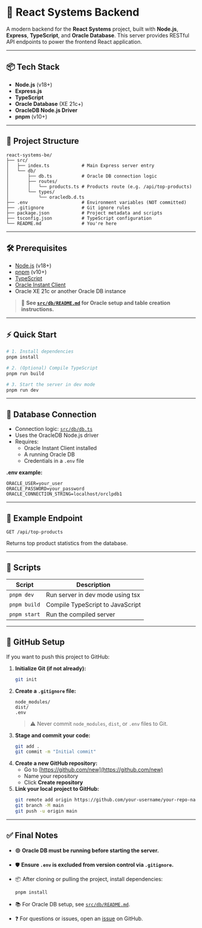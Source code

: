 # 🚀 React Systems Backend

A modern backend for the **React Systems** project, built with **Node.js**, **Express**, **TypeScript**, and **Oracle Database**. This server provides RESTful API endpoints to power the frontend React application.

---

## 📦 Tech Stack

- **Node.js** (v18+)
- **Express.js**
- **TypeScript**
- **Oracle Database** (XE 21c+)
- **OracleDB Node.js Driver**
- **pnpm** (v10+)

---

## 📁 Project Structure

```
react-systems-be/
├── src/
│   ├── index.ts            # Main Express server entry
│   └── db/
│       ├── db.ts           # Oracle DB connection logic
│       ├── routes/
│       │   └── products.ts # Products route (e.g. /api/top-products)
│       └── types/
│           └── oracledb.d.ts
├── .env                    # Environment variables (NOT committed)
├── .gitignore              # Git ignore rules
├── package.json            # Project metadata and scripts
├── tsconfig.json           # TypeScript configuration
└── README.md               # You're here
```

---

## 🛠️ Prerequisites

- [Node.js](https://nodejs.org/en/) (v18+)
- [pnpm](https://pnpm.io/) (v10+)
- [TypeScript](https://www.typescriptlang.org/)
- [Oracle Instant Client](https://www.oracle.com/database/technologies/instant-client.html)
- Oracle XE 21c or another Oracle DB instance

> 📂 **See [`src/db/README.md`](src/db/README.md) for Oracle setup and table creation instructions.**

---

## ⚡ Quick Start

```bash
# 1. Install dependencies
pnpm install

# 2. (Optional) Compile TypeScript
pnpm run build

# 3. Start the server in dev mode
pnpm run dev
```

---

## 🔌 Database Connection

- Connection logic: [`src/db/db.ts`](src/db/db.ts)
- Uses the OracleDB Node.js driver
- Requires:
  - Oracle Instant Client installed
  - A running Oracle DB
  - Credentials in a `.env` file

**.env example:**
```env
ORACLE_USER=your_user
ORACLE_PASSWORD=your_password
ORACLE_CONNECTION_STRING=localhost/orclpdb1
```

---

## 📮 Example Endpoint

```http
GET /api/top-products
```
Returns top product statistics from the database.

---

## 🧪 Scripts

| Script        | Description                        |
|---------------|------------------------------------|
| `pnpm dev`    | Run server in dev mode using tsx    |
| `pnpm build`  | Compile TypeScript to JavaScript    |
| `pnpm start`  | Run the compiled server             |

---

## 🧾 GitHub Setup

If you want to push this project to GitHub:

1. **Initialize Git (if not already):**
    ```bash
    git init
    ```
2. **Create a `.gitignore` file:**
    ```gitignore
    node_modules/
    dist/
    .env
    ```
    > ⚠️ Never commit `node_modules`, `dist`, or `.env` files to Git.
3. **Stage and commit your code:**
    ```bash
    git add .
    git commit -m "Initial commit"
    ```
4. **Create a new GitHub repository:**
    - Go to [https://github.com/new](https://github.com/new)
    - Name your repository
    - Click **Create repository**
5. **Link your local project to GitHub:**
    ```bash
    git remote add origin https://github.com/your-username/your-repo-name.git
    git branch -M main
    git push -u origin main
    ```

---

## ✅ Final Notes

- 🟢 **Oracle DB must be running before starting the server.**
- 🛡️ **Ensure `.env` is excluded from version control via `.gitignore`.**
- 📦 After cloning or pulling the project, install dependencies:

    ```bash
    pnpm install
    ```

- 📚 For Oracle DB setup, see [`src/db/README.md`](src/db/README.md).
- ❓ For questions or issues, open an [issue](https://github.com/your-username/your-repo-name/issues) on GitHub.